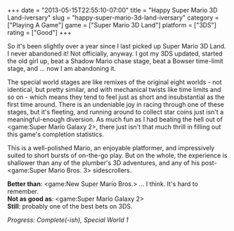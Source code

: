 +++
date = "2013-05-15T22:55:10-07:00"
title = "Happy Super Mario 3D Land-iversary"
slug = "happy-super-mario-3d-land-iversary"
category = ["Playing A Game"]
game = ["Super Mario 3D Land"]
platform = ["3DS"]
rating = ["Good"]
+++

So it's been slightly over a year since I last picked up Super Mario 3D Land.  I never abandoned it!  Not officially, anyway.  I got my 3DS updated, started the old girl up, beat a Shadow Mario chase stage, beat a Bowser time-limit stage, and ... now I am abandoning it.

The special world stages are like remixes of the original eight worlds - not identical, but pretty similar, and with mechanical twists like time limits and so on - which means they tend to feel just as short and insubstantial as the first time around.  There is an undeniable joy in racing through one of these stages, but it's fleeting, and running around to collect star coins just isn't a meaningful-enough diversion.  As much fun as I had beating the hell out of <game:Super Mario Galaxy 2>, there just isn't that much thrill in filling out this game's completion statistics.

This is a well-polished Mario, an enjoyable platformer, and impressively suited to short bursts of on-the-go play.  But on the whole, the experience is shallower than any of the plumber's 3D adventures, and any of his post-<game:Super Mario Bros. 3> sidescrollers.

<b>Better than</b>: <game:New Super Mario Bros.> ... I think.  It's hard to remember.  
<b>Not as good as</b>: <game:Super Mario Galaxy 2>  
<b>Still</b>: probably one of the best bets on 3DS.

<i>Progress: Complete(-ish), Special World 1</i>